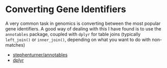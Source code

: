 # Converting Gene Identifiers

A very common task in genomics is converting between the most popular gene identifiers. A good way of dealing with this I have found is to use the `annotables` package, coupled with `dplyr` for table joins (typically `left_join()` or `inner_join()`, depending on what you want to do with non-matches)

* [stephenturner/annotables](https://github.com/stephenturner/annotables)
* [dplyr](http://dplyr.tidyverse.org/)
